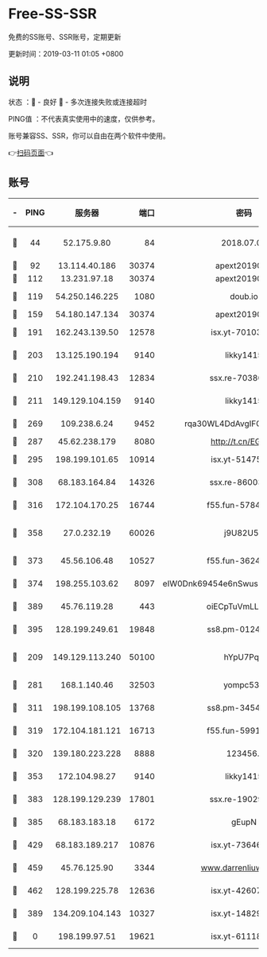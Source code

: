 # Free-SS-SSR

免费的SS账号、SSR账号，定期更新

更新时间：2019-03-11 01:05 +0800

## 说明

状态     ：🙂 - 良好 🙁 - 多次连接失败或连接超时

PING值   ：不代表真实使用中的速度，仅供参考。

账号兼容SS、SSR，你可以自由在两个软件中使用。

👉[扫码页面](https://liesauer.github.io/Free-SS-SSR/)👈

## 账号

|-|PING|服务器|端口|密码|加密方式|区域|
|:----:|:----:|:-----:|-----:|:----:|:----:|:----:|
|🙂|44|52.175.9.80|84|2018.07.07|chacha20-ietf-poly1305|HK|
|🙂|92|13.114.40.186|30374|apext2019006|chacha20|JP|
|🙂|112|13.231.97.18|30374|apext2019006|chacha20|JP|
|🙂|119|54.250.146.225|1080|doub.io|aes-256-cfb|JP|
|🙂|159|54.180.147.134|30374|apext2019006|chacha20|KR|
|🙂|191|162.243.139.50|12578|isx.yt-70103288|aes-256-cfb|US|
|🙂|203|13.125.190.194|9140|likky1415|aes-256-cfb|KR|
|🙂|210|192.241.198.43|12834|ssx.re-70380369|aes-256-cfb|US|
|🙂|211|149.129.104.159|9140|likky1415|aes-256-cfb|HK|
|🙂|269|109.238.6.24|9452|rqa30WL4DdAvgIFG6Fs3znzTa|aes-256-cfb|FR|
|🙂|287|45.62.238.179|8080|http://t.cn/EGJIyrl|rc4-md5|CA|
|🙂|295|198.199.101.65|10914|isx.yt-51475451|aes-256-cfb|US|
|🙂|308|68.183.164.84|14326|ssx.re-86003792|aes-256-cfb|US|
|🙂|316|172.104.170.25|16744|f55.fun-57847062|aes-256-cfb|SG|
|🙂|358|27.0.232.19|60026|j9U82U53|xchacha20-ietf-poly1305|HK|
|🙂|373|45.56.106.48|10527|f55.fun-36242266|aes-256-cfb|US|
|🙂|374|198.255.103.62|8097|eIW0Dnk69454e6nSwuspv9DmS201tQ0D|aes-256-cfb|US|
|🙂|389|45.76.119.28|443|oiECpTuVmLLxk4Ts|aes-256-cfb|AU|
|🙂|395|128.199.249.61|19848|ss8.pm-01244950|aes-256-cfb|SG|
|🙂|209|149.129.113.240|50100|hYpU7PqP|chacha20-ietf-poly1305|CN|
|🙂|281|168.1.140.46|32503|yompc535|aes-256-cfb|AU|
|🙂|311|198.199.108.105|13768|ss8.pm-34548033|aes-256-cfb|US|
|🙂|319|172.104.181.121|16713|f55.fun-59911969|aes-256-cfb|SG|
|🙂|320|139.180.223.228|8888|123456..|aes-256-cfb|JP|
|🙂|353|172.104.98.27|9140|likky1415|aes-256-cfb|JP|
|🙂|383|128.199.129.239|17801|ssx.re-19029637|aes-256-cfb|SG|
|🙂|385|68.183.183.18|6172|gEupN|aes-256-cfb|SG|
|🙂|429|68.183.189.217|10876|isx.yt-73646645|aes-256-cfb|SG|
|🙂|459|45.76.125.90|3344|www.darrenliuwei.com|aes-256-cfb|AU|
|🙂|462|128.199.225.78|12636|isx.yt-42607822|aes-256-cfb|SG|
|🙁|389|134.209.104.143|10327|isx.yt-14829527|aes-256-cfb|SG|
|🙁|0|198.199.97.51|19621|isx.yt-61118042|aes-256-cfb|US|
